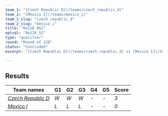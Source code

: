 ```yaml
---
team_1: "[Czech Republic D](/teams/czech_republic_d)"
team_2: "[Mexico I](/teams/mexico_i)"
team_1_slug: "czech_republic_d"
team_2_slug: "mexico_i"
title: "Ro128 #52"
optval: "Ro128_52"
type: "qualifier"
round: "Round of 128"
status: "Concluded"
excerpt: "[Czech Republic D](/teams/czech_republic_d) vs [Mexico I](/teams/mexico_i)"

---
```

## Results

| Team names | G1 | G2 | G3 | G4 | G5 | Score |
| -- | -- | -- | -- | -- | -- | -- |
| *[Czech Republic D](/teams/czech_republic_d)* | *W* | *W* | *W* | *-* | *-* | *3* |
| *[Mexico I](/teams/mexico_i)* | *L* | *L* | *L* | *-* | *-* | *0* |

